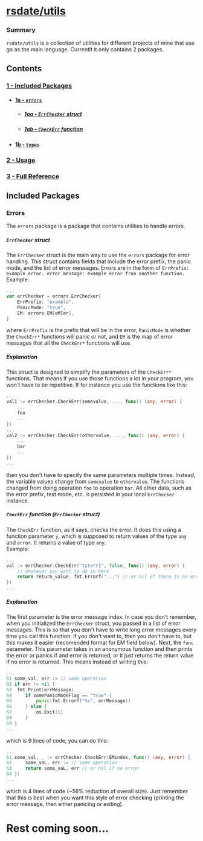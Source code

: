 # [rsdate/utils](github.com/rsdate/utils)

### Summary
`rsdate/utils` is a collection of utilities for different projects of mine that use go as the main language. Currentlt it only contains 2 packages.

## Contents
### [1 - Included Packages](#included-packages)
- #### [1a - `errors`](#errors)
    - ##### [1aa - `ErrChecker` struct](#errchecker-struct)
    - ##### [1ab - `CheckErr` function](#checkerr-function-errchecker-struct)
- #### [1b - `types`](#types)
### [2 - Usage](#usage)
### [3 - Full Reference](#full-reference)

## Included Packages
### Errors
The `errors` package is a package that contains utilities to handle errors.
##### `ErrChecker` struct
The `ErrChecker` struct is the main way to use the `errors` package for error handling. This struct contains fields that include the error prefix, the panic mode, and the list of error messages. Errors are in the form of 
`ErrPrefix: example error. error message: example error from another function.` \
Example:
```go
...
var errChecker = errors.ErrChecker{
    ErrPrefix: "example",
    PanicMode: "true",
    EM: errors.EM[eMIer],
}
```
where `ErrPrefix` is the prefix that will be in the error, `PanicMode` is whether the `CheckErr*` functions will panic or not, and `EM` is the map of error messages that all the `CheckErr*` functions will use.
##### Explanation
This struct is designed to simplify the parameters of the `CheckErr*` functions. That means if you use those functions a lot in your program, you won't have to be repetitive. If for instance you use the functions like this:
```go
...
val1 := errChecker.CheckErr(somevalue, ..., func() (any, error) {
    ...
    foo
    ...
})
...
val2 := errChecker.CheckErr(othervalue, ..., func() (any, error) {
    ...
    bar
    ...
})
...
```
then you don't have to specify the same parameters multiple times. Instead, the variable values change from `somevalue` to `othervalue`. The functions changed from doing operation `foo` to operation `bar`. All other data, such as the error prefix, test mode, etc. is persisted in your local `ErrChecker` instance.
##### `CheckErr` function (`ErrChecker` struct)
The `CheckErr` function, as it says, checks the error. It does this using a function parameter `y`, which is supposed to return values of the type `any` and `error`. It returns a value of type `any`. \
Example:
```go
...
val := errChecker.CheckErr("tsterr1", false, func() (any, error) {
    // whatever you want to do in here
    return return_value, fmt.Errorf("...") // or nil if there is no error
})
...
```
##### Explanation
The first parameter is the error message index. In case you don't remember, when you initialized the `ErrChecker` struct, you passed in a list of error messages. This is so that you don't have to write long error messages every time you call this function. If you don't want to, then you don't have to, but this makes it easier (recomended format for EM field below). Next, the `func` parameter. This parameter takes in an anonymous function and then prints the error or panics if and error is returned, or it just returns the return value if no error is returned. This means instead of writing this:
```go
...
61 some_val, err := // some operation
62 if err != nil {
63  fmt.Print(errMessage)
64     if somePanicModeFlag == "true" {
65         panic(fmt.Errorf("%s", errMessage))
66     } else {
67         os.Exit(1)
68     }
69 }
...
```
which is 9 lines of code, you can do this:
```go
...
61 some_val, _ := errChecker.CheckErr(EMindex, func() (any, error) {
62     some_vaL, err := // some operation
63     return some_vaL, err // or nil if no error
64 })
...
```
which is 4 lines of code (~56% reduction of overall size). Just remember that this is best when you want this style of error checking (printing the error message, then either panicing or exiting).
# Rest coming soon...

